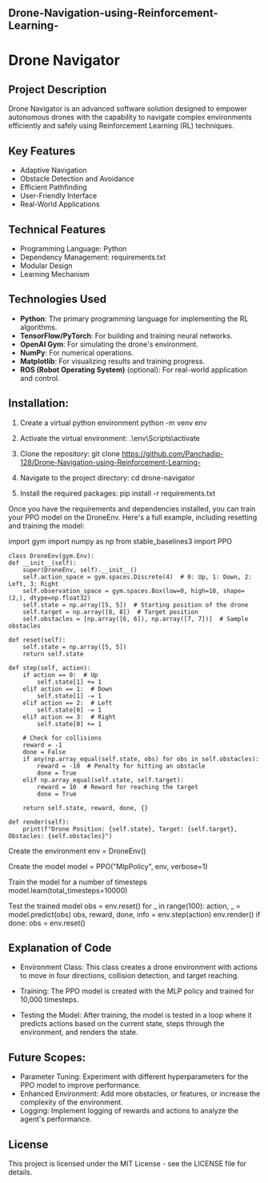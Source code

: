 ## Drone-Navigation-using-Reinforcement-Learning-

# Drone Navigator

## Project Description
Drone Navigator is an advanced software solution designed to empower autonomous drones with the capability to navigate complex environments efficiently and safely using Reinforcement Learning (RL) techniques.

## Key Features
- Adaptive Navigation
- Obstacle Detection and Avoidance
- Efficient Pathfinding
- User-Friendly Interface
- Real-World Applications

## Technical Features
- Programming Language: Python
- Dependency Management: requirements.txt
- Modular Design
- Learning Mechanism

## Technologies Used

- **Python**: The primary programming language for implementing the RL algorithms.
- **TensorFlow/PyTorch**: For building and training neural networks.
- **OpenAI Gym**: For simulating the drone's environment.
- **NumPy**: For numerical operations.
- **Matplotlib**: For visualizing results and training progress.
- **ROS (Robot Operating System)** (optional): For real-world application and control.

## Installation:

1) Create a virtual python environment
python -m venv env

2) Activate the virtual environment:
.\env\Scripts\activate

3) Clone the repository:
git clone https://github.com/Panchadip-128/Drone-Navigation-using-Reinforcement-Learning-

4) Navigate to the project directory:
cd drone-navigator

5) Install the required packages:
pip install -r requirements.txt

Once you have the requirements and dependencies installed, you can train your PPO model on the DroneEnv. Here's a full example, including resetting and training the model:


import gym
import numpy as np
from stable_baselines3 import PPO

    class DroneEnv(gym.Env):
    def __init__(self):
        super(DroneEnv, self).__init__()
        self.action_space = gym.spaces.Discrete(4)  # 0: Up, 1: Down, 2: Left, 3: Right
        self.observation_space = gym.spaces.Box(low=0, high=10, shape=(2,), dtype=np.float32)
        self.state = np.array([5, 5])  # Starting position of the drone
        self.target = np.array([8, 8])  # Target position
        self.obstacles = [np.array([6, 6]), np.array([7, 7])]  # Sample obstacles

    def reset(self):
        self.state = np.array([5, 5])
        return self.state

    def step(self, action):
        if action == 0:  # Up
            self.state[1] += 1
        elif action == 1:  # Down
            self.state[1] -= 1
        elif action == 2:  # Left
            self.state[0] -= 1
        elif action == 3:  # Right
            self.state[0] += 1

        # Check for collisions
        reward = -1
        done = False
        if any(np.array_equal(self.state, obs) for obs in self.obstacles):
            reward = -10  # Penalty for hitting an obstacle
            done = True
        elif np.array_equal(self.state, self.target):
            reward = 10  # Reward for reaching the target
            done = True

        return self.state, reward, done, {}

    def render(self):
        print(f"Drone Position: {self.state}, Target: {self.target}, Obstacles: {self.obstacles}")

Create the environment
env = DroneEnv()

Create the model
model = PPO("MlpPolicy", env, verbose=1)

Train the model for a number of timesteps
model.learn(total_timesteps=10000)

Test the trained model
obs = env.reset()
for _ in range(100):
    action, _ = model.predict(obs)
    obs, reward, done, info = env.step(action)
    env.render()
    if done:
        obs = env.reset()
        
## Explanation of Code
- Environment Class: This class creates a drone environment with actions to move in four directions, collision detection, and target reaching.

- Training: The PPO model is created with the MLP policy and trained for 10,000 timesteps.

- Testing the Model: After training, the model is tested in a loop where it predicts actions based on the current state, steps through the environment, and renders the state.

## Future Scopes:

- Parameter Tuning: Experiment with different hyperparameters for the PPO model to improve performance.
- Enhanced Environment: Add more obstacles, or features, or increase the complexity of the environment.
- Logging: Implement logging of rewards and actions to analyze the agent's performance.

## License
This project is licensed under the MIT License - see the LICENSE file for details.
